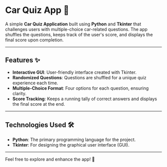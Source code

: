 # Car Quiz App 🚗

A simple **Car Quiz Application** built using **Python** and **Tkinter** that challenges users with multiple-choice car-related questions. The app shuffles the questions, keeps track of the user's score, and displays the final score upon completion.

---

## Features ✨

- **Interactive GUI**: User-friendly interface created with Tkinter.
- **Randomized Questions**: Questions are shuffled for a unique quiz experience each time.
- **Multiple-Choice Format**: Four options for each question, ensuring clarity.
- **Score Tracking**: Keeps a running tally of correct answers and displays the final score at the end.

---

## Technologies Used 🛠️

- **Python**: The primary programming language for the project.
- **Tkinter**: For designing the graphical user interface (GUI).

---

Feel free to explore and enhance the app! 🚀
